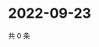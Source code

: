 # 2022-09-23

共 0 条

<!-- BEGIN WEIBO -->
<!-- 最后更新时间 Fri Sep 23 2022 13:59:59 GMT+0800 (China Standard Time) -->

<!-- END WEIBO -->
